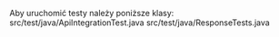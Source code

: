 Aby uruchomić testy należy poniższe klasy:
src/test/java/ApiIntegrationTest.java
src/test/java/ResponseTests.java
